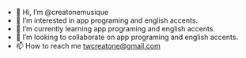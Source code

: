 - 👋 Hi, I’m @creatonemusique
- 👀 I’m interested in app programing and english accents.
- 🌱 I’m currently learning app programing and english accents.
- 💞️ I’m looking to collaborate on app programing and english accents.
- 📫 How to reach me twcreatone@gmail.com

<!---
creatonemusique/creatonemusique is a ✨ special ✨ repository because its `README.md` (this file) appears on your GitHub profile.
You can click the Preview link to take a look at your changes.
--->
